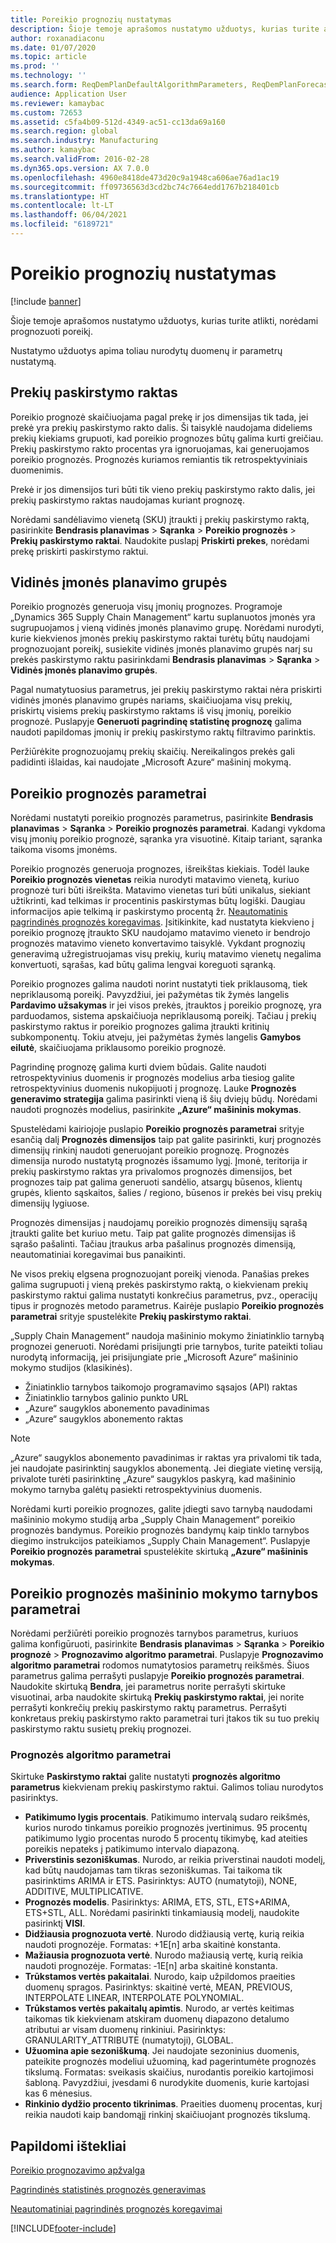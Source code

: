 ```yaml
---
title: Poreikio prognozių nustatymas
description: Šioje temoje aprašomos nustatymo užduotys, kurias turite atlikti, norėdami prognozuoti poreikį.
author: roxanadiaconu
ms.date: 01/07/2020
ms.topic: article
ms.prod: ''
ms.technology: ''
ms.search.form: ReqDemPlanDefaultAlgorithmParameters, ReqDemPlanForecastParameters
audience: Application User
ms.reviewer: kamaybac
ms.custom: 72653
ms.assetid: c5fa4b09-512d-4349-ac51-cc13da69a160
ms.search.region: global
ms.search.industry: Manufacturing
ms.author: kamaybac
ms.search.validFrom: 2016-02-28
ms.dyn365.ops.version: AX 7.0.0
ms.openlocfilehash: 4960e8418de473d20c9a1948ca606ae76ad1ac19
ms.sourcegitcommit: ff09736563d3cd2bc74c7664edd1767b218401cb
ms.translationtype: HT
ms.contentlocale: lt-LT
ms.lasthandoff: 06/04/2021
ms.locfileid: "6189721"
---
```

# <a name="demand-forecasting-setup"></a>Poreikio prognozių nustatymas

[!include [banner](../includes/banner.md)]

Šioje temoje aprašomos nustatymo užduotys, kurias turite atlikti, norėdami prognozuoti poreikį.  

Nustatymo užduotys apima toliau nurodytų duomenų ir parametrų nustatymą.

## <a name="item-allocation-key"></a>Prekių paskirstymo raktas
Poreikio prognozė skaičiuojama pagal prekę ir jos dimensijas tik tada, jei prekė yra prekių paskirstymo rakto dalis. Ši taisyklė naudojama dideliems prekių kiekiams grupuoti, kad poreikio prognozes būtų galima kurti greičiau. Prekių paskirstymo rakto procentas yra ignoruojamas, kai generuojamos poreikio prognozės. Prognozės kuriamos remiantis tik retrospektyviniais duomenimis. 

Prekė ir jos dimensijos turi būti tik vieno prekių paskirstymo rakto dalis, jei prekių paskirstymo raktas naudojamas kuriant prognozę. 

Norėdami sandėliavimo vienetą (SKU) įtraukti į prekių paskirstymo raktą, pasirinkite **Bendrasis planavimas** &gt; **Sąranka** &gt; **Poreikio prognozės** &gt; **Prekių paskirstymo raktai**. Naudokite puslapį **Priskirti prekes**, norėdami prekę priskirti paskirstymo raktui.

## <a name="intercompany-planning-groups"></a>Vidinės įmonės planavimo grupės
Poreikio prognozės generuoja visų įmonių prognozes. Programoje „Dynamics 365 Supply Chain Management“ kartu suplanuotos įmonės yra sugrupuojamos į vieną vidinės įmonės planavimo grupę. Norėdami nurodyti, kurie kiekvienos įmonės prekių paskirstymo raktai turėtų būtų naudojami prognozuojant poreikį, susiekite vidinės įmonės planavimo grupės narį su prekės paskirstymo raktu pasirinkdami **Bendrasis planavimas** &gt; **Sąranka** &gt; **Vidinės įmonės planavimo grupės**. 

Pagal numatytuosius parametrus, jei prekių paskirstymo raktai nėra priskirti vidinės įmonės planavimo grupės nariams, skaičiuojama visų prekių, priskirtų visiems prekių paskirstymo raktams iš visų įmonių, poreikio prognozė. Puslapyje **Generuoti pagrindinę statistinę prognozę** galima naudoti papildomas įmonių ir prekių paskirstymo raktų filtravimo parinktis. 

Peržiūrėkite prognozuojamų prekių skaičių. Nereikalingos prekės gali padidinti išlaidas, kai naudojate „Microsoft Azure“ mašininį mokymą.

## <a name="demand-forecasting-parameters"></a>Poreikio prognozės parametrai
Norėdami nustatyti poreikio prognozės parametrus, pasirinkite **Bendrasis planavimas** &gt; **Sąranka** &gt; **Poreikio prognozės parametrai**. Kadangi vykdoma visų įmonių poreikio prognozė, sąranka yra visuotinė. Kitaip tariant, sąranka taikoma visoms įmonėms. 

Poreikio prognozės generuoja prognozes, išreikštas kiekiais. Todėl lauke **Poreikio prognozės vienetas** reikia nurodyti matavimo vienetą, kuriuo prognozė turi būti išreikšta. Matavimo vienetas turi būti unikalus, siekiant užtikrinti, kad telkimas ir procentinis paskirstymas būtų logiški. Daugiau informacijos apie telkimą ir paskirstymo procentą žr. [Neautomatinis pagrindinės prognozės koregavimas](manual-adjustments-baseline-forecast.md). Įsitikinkite, kad nustatyta kiekvieno į poreikio prognozę įtraukto SKU naudojamo matavimo vieneto ir bendrojo prognozės matavimo vieneto konvertavimo taisyklė. Vykdant prognozių generavimą užregistruojamas visų prekių, kurių matavimo vienetų negalima konvertuoti, sąrašas, kad būtų galima lengvai koreguoti sąranką. 

Poreikio prognozes galima naudoti norint nustatyti tiek priklausomą, tiek nepriklausomą poreikį. Pavyzdžiui, jei pažymėtas tik žymės langelis **Pardavimo užsakymas** ir jei visos prekės, įtrauktos į poreikio prognozę, yra parduodamos, sistema apskaičiuoja nepriklausomą poreikį. Tačiau į prekių paskirstymo raktus ir poreikio prognozes galima įtraukti kritinių subkomponentų. Tokiu atveju, jei pažymėtas žymės langelis **Gamybos eilutė**, skaičiuojama priklausomo poreikio prognozė. 

Pagrindinę prognozę galima kurti dviem būdais. Galite naudoti retrospektyvinius duomenis ir prognozės modelius arba tiesiog galite retrospektyvinius duomenis nukopijuoti į prognozę. Lauke **Prognozės generavimo strategija** galima pasirinkti vieną iš šių dviejų būdų. Norėdami naudoti prognozės modelius, pasirinkite **„Azure“ mašininis mokymas**. 

Spustelėdami kairiojoje puslapio **Poreikio prognozės parametrai** srityje esančią dalį **Prognozės dimensijos** taip pat galite pasirinkti, kurį prognozės dimensijų rinkinį naudoti generuojant poreikio prognozę. Prognozės dimensija nurodo nustatytą prognozės išsamumo lygį. Įmonė, teritorija ir prekių paskirstymo raktas yra privalomos prognozės dimensijos, bet prognozes taip pat galima generuoti sandėlio, atsargų būsenos, klientų grupės, kliento sąskaitos, šalies / regiono, būsenos ir prekės bei visų prekių dimensijų lygiuose. 

Prognozės dimensijas į naudojamų poreikio prognozės dimensijų sąrašą įtraukti galite bet kuriuo metu. Taip pat galite prognozės dimensijas iš sąrašo pašalinti. Tačiau įtraukus arba pašalinus prognozės dimensiją, neautomatiniai koregavimai bus panaikinti. 

Ne visos prekių elgsena prognozuojant poreikį vienoda. Panašias prekes galima sugrupuoti į vieną prekės paskirstymo raktą, o kiekvienam prekių paskirstymo raktui galima nustatyti konkrečius parametrus, pvz., operacijų tipus ir prognozės metodo parametrus. Kairėje puslapio **Poreikio prognozės parametrai** srityje spustelėkite **Prekių paskirstymo raktai**. 

„Supply Chain Management“ naudoja mašininio mokymo žiniatinklio tarnybą prognozei generuoti. Norėdami prisijungti prie tarnybos, turite pateikti toliau nurodytą informaciją, jei prisijungiate prie „Microsoft Azure“ mašininio mokymo studijos (klasikinės).

-   Žiniatinklio tarnybos taikomojo programavimo sąsajos (API) raktas
-   Žiniatinklio tarnybos galinio punkto URL
-   „Azure“ saugyklos abonemento pavadinimas
-   „Azure“ saugyklos abonemento raktas

> [!NOTE]
> „Azure“ saugyklos abonemento pavadinimas ir raktas yra privalomi tik tada, jei naudojate pasirinktinį saugyklos abonementą. Jei diegiate vietinę versiją, privalote turėti pasirinktinę „Azure“ saugyklos paskyrą, kad mašininio mokymo tarnyba galėtų pasiekti retrospektyvinius duomenis. 

Norėdami kurti poreikio prognozes, galite įdiegti savo tarnybą naudodami mašininio mokymo studiją arba „Supply Chain Management“ poreikio prognozės bandymus. Poreikio prognozės bandymų kaip tinklo tarnybos diegimo instrukcijos pateikiamos „Supply Chain Management“. Puslapyje **Poreikio prognozės parametrai** spustelėkite skirtuką **„Azure“ mašininis mokymas**.

## <a name="settings-for-the-demand-forecasting-machine-learning-service"></a>Poreikio prognozės mašininio mokymo tarnybos parametrai
Norėdami peržiūrėti poreikio prognozės tarnybos parametrus, kuriuos galima konfigūruoti, pasirinkite **Bendrasis planavimas** &gt; **Sąranka** &gt; **Poreikio prognozė** &gt; **Prognozavimo algoritmo parametrai**. Puslapyje **Prognozavimo algoritmo parametrai** rodomos numatytosios parametrų reikšmės. Šiuos parametrus galima perrašyti puslapyje **Poreikio prognozės parametrai**. Naudokite skirtuką **Bendra**, jei parametrus norite perrašyti skirtuke visuotinai, arba naudokite skirtuką **Prekių paskirstymo raktai**, jei norite perrašyti konkrečių prekių paskirstymo raktų parametrus. Perrašyti konkretaus prekių paskirstymo rakto parametrai turi įtakos tik su tuo prekių paskirstymo raktu susietų prekių prognozei.

### <a name="forecast-algorithm-parameters"></a>Prognozės algoritmo parametrai

Skirtuke **Paskirstymo raktai** galite nustatyti **prognozės algoritmo parametrus** kiekvienam prekių paskirstymo raktui. Galimos toliau nurodytos pasirinktys.
- **Patikimumo lygis procentais**. Patikimumo intervalą sudaro reikšmės, kurios nurodo tinkamus poreikio prognozės įvertinimus. 95 procentų patikimumo lygio procentas nurodo 5 procentų tikimybę, kad ateities poreikis nepateks į patikimumo intervalo diapazoną.
- **Priverstinis sezoniškumas**. Nurodo, ar reikia priverstinai naudoti modelį, kad būtų naudojamas tam tikras sezoniškumas. Tai taikoma tik pasirinktims ARIMA ir ETS. Pasirinktys: AUTO (numatytoji), NONE, ADDITIVE, MULTIPLICATIVE.
- **Prognozės modelis**. Pasirinktys: ARIMA, ETS, STL, ETS+ARIMA, ETS+STL, ALL. Norėdami pasirinkti tinkamiausią modelį, naudokite pasirinktį **VISI**.
- **Didžiausia prognozuota vertė**. Nurodo didžiausią vertę, kurią reikia naudoti prognozėje. Formatas: +1E[n] arba skaitinė konstanta.
- **Mažiausia prognozuota vertė**. Nurodo mažiausią vertę, kurią reikia naudoti prognozėje. Formatas: ‑1E[n] arba skaitinė konstanta.
- **Trūkstamos vertės pakaitalai**. Nurodo, kaip užpildomos praeities duomenų spragos. Pasirinktys: skaitinė vertė, MEAN, PREVIOUS, INTERPOLATE LINEAR, INTERPOLATE POLYNOMIAL.
- **Trūkstamos vertės pakaitalų apimtis**. Nurodo, ar vertės keitimas taikomas tik kiekvienam atskiram duomenų diapazono detalumo atributui ar visam duomenų rinkiniui. Pasirinktys: GRANULARITY_ATTRIBUTE (numatytoji), GLOBAL.
- **Užuomina apie sezoniškumą**. Jei naudojate sezoninius duomenis, pateikite prognozės modeliui užuominą, kad pagerintumėte prognozės tikslumą. Formatas: sveikasis skaičius, nurodantis poreikio kartojimosi šabloną. Pavyzdžiui, įvesdami 6 nurodykite duomenis, kurie kartojasi kas 6 mėnesius.
- **Rinkinio dydžio procento tikrinimas**. Praeities duomenų procentas, kurį reikia naudoti kaip bandomąjį rinkinį skaičiuojant prognozės tikslumą. 

## <a name="additional-resources"></a>Papildomi ištekliai

[Poreikio prognozavimo apžvalga](introduction-demand-forecasting.md)

[Pagrindinės statistinės prognozės generavimas](generate-statistical-baseline-forecast.md)

[Neautomatiniai pagrindinės prognozės koregavimai](manual-adjustments-baseline-forecast.md)





[!INCLUDE[footer-include](../../includes/footer-banner.md)]